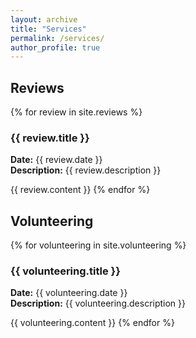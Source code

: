 ```yaml
---
layout: archive
title: "Services"
permalink: /services/
author_profile: true
---
```


## Reviews
{% for review in site.reviews %}
### {{ review.title }}
**Date:** {{ review.date }}  
**Description:** {{ review.description }}  

{{ review.content }}
{% endfor %}

## Volunteering
{% for volunteering in site.volunteering %}
### {{ volunteering.title }}
**Date:** {{ volunteering.date }}  
**Description:** {{ volunteering.description }}  

{{ volunteering.content }}
{% endfor %}
